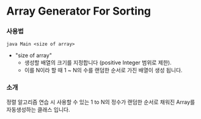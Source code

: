 # Array Generator For Sorting

### 사용법
~~~
java Main <size of array>
~~~
* "size of array"
  * 생성할 배열의 크기를 지정합니다 (positive Integer 범위로 제한).
  * 이를 N이라 할 때 1 ~ N의 수를 랜덤한 순서로 가진 배열이 생성 됩니다.


### 소개
정렬 알고리즘 연습 시 사용할 수 있는 1 to N의 정수가 랜덤한 순서로 채워진 Array를 자동생성하는 클래스 입니다.
